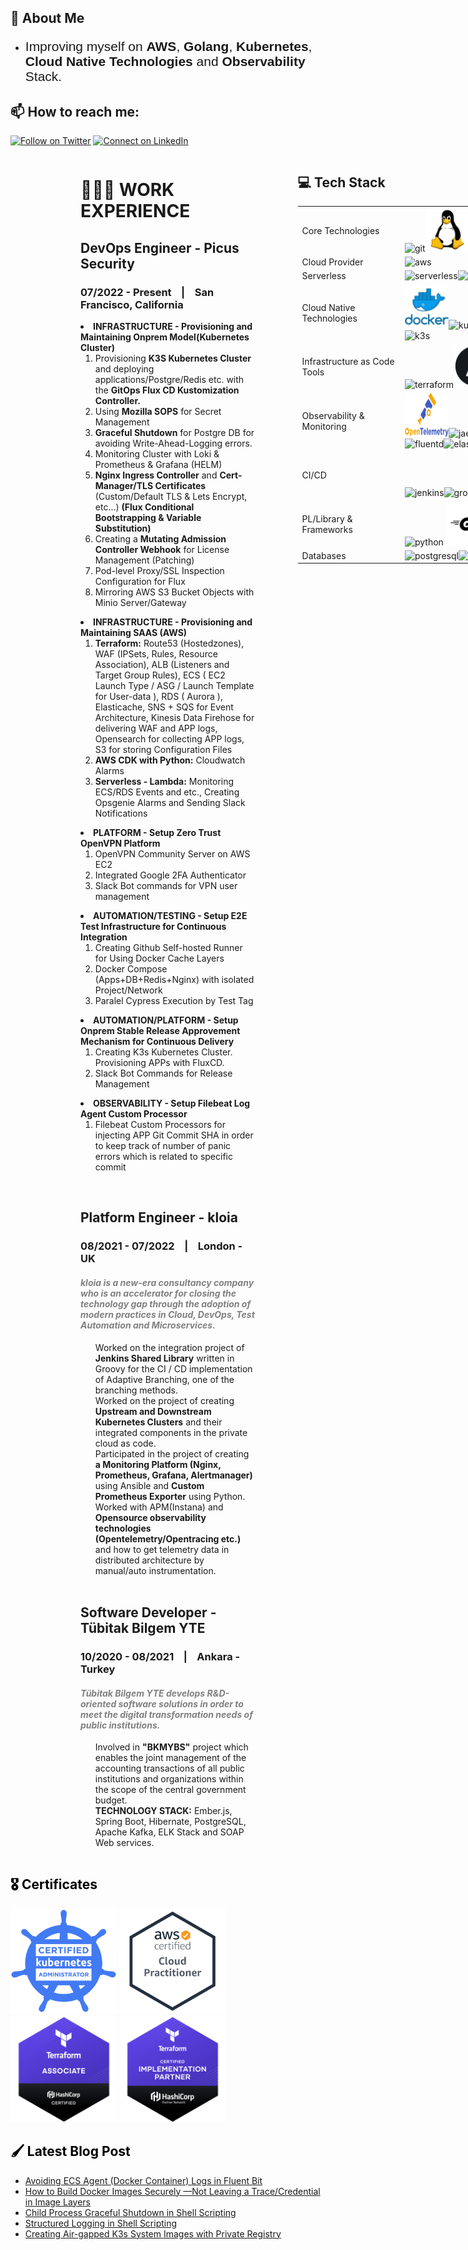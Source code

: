 <h2> 📖 About Me </h2>



<ul>
  <li>
    <p style="font-family:Arial; font-size:1.5em;">Improving myself on <b>AWS</b>, <b>Golang</b>, <b>Kubernetes</b>, <b>Cloud Native Technologies</b> and <b>Observability</b> Stack. </p>
  </li>
 </ul>

 <h2>📫 How to reach me:</h2>

[![Follow on Twitter](https://img.shields.io/badge/--twitter?label=Twitter&logo=Twitter&style=social)](https://twitter.com/uzumlukek_mk)
[![Connect on LinkedIn](https://img.shields.io/badge/--linkedin?label=LinkedIn&logo=LinkedIn&style=social)](https://www.linkedin.com/in/muhammedsaidkaya/)


<div style="width: 100vw; display:flex;">
  <div style="width: 40%;margin-left: 8em;">
    <h1> 👨🏽‍💻 WORK EXPERIENCE</h1>
    <h2><b>DevOps Engineer - Picus Security</b></h2>
    <h3>07/2022 - Present&nbsp;&nbsp;&nbsp;&nbsp;|&nbsp;&nbsp;&nbsp;&nbsp;San Francisco, California</h3>
      <li>
        <b>INFRASTRUCTURE - Provisioning and Maintaining Onprem Model(Kubernetes Cluster)</b>
        <ol>
        <li>
        Provisioning <b>K3S Kubernetes Cluster</b> and deploying applications/Postgre/Redis etc. with the <b>GitOps Flux CD Kustomization Controller.</b>
        </li>
        <li>
        Using <b>Mozilla SOPS</b> for Secret Management
        </li>
        <li>
        <b>Graceful Shutdown</b> for Postgre DB for avoiding Write-Ahead-Logging errors.
        </li>
        <li>
        Monitoring Cluster with Loki & Prometheus & Grafana (HELM)
        </li>
        <li>
        <b>Nginx Ingress Controller</b> and <b>Cert-Manager/TLS Certificates</b> (Custom/Default TLS & Lets Encrypt, etc...) <b>(Flux Conditional Bootstrapping & Variable Substitution)</b>
        </li>
        <li>
        Creating a <b>Mutating Admission Controller Webhook</b> for License Management (Patching)
        </li>
        <li>
         Pod-level Proxy/SSL Inspection Configuration for Flux
        </li>
        <li>
         Mirroring AWS S3 Bucket Objects with Minio Server/Gateway
        </li>  
        </ol>
      </li>
      <li>
        <b>INFRASTRUCTURE - Provisioning and Maintaining SAAS (AWS)</b>
        <ol>
        <li> 
        <b>Terraform:</b> Route53 (Hostedzones), WAF (IPSets, Rules, Resource Association), ALB (Listeners and Target Group Rules), ECS ( EC2 Launch Type / ASG / Launch Template for User-data ), RDS ( Aurora ), Elasticache, SNS + SQS for Event Architecture, Kinesis Data Firehose for delivering WAF and APP logs, Opensearch for collecting APP logs, S3 for storing Configuration Files
        </li>
        <li>
        <b>AWS CDK with Python:</b> Cloudwatch Alarms
        </li>
        <li>
        <b>Serverless - Lambda:</b> Monitoring ECS/RDS Events and etc., Creating Opsgenie Alarms and Sending Slack Notifications
        </li>
        </ol>
      </li>
      <li>
        <b>PLATFORM - Setup Zero Trust OpenVPN Platform</b>
        <ol>
        <li>
        OpenVPN Community Server on AWS EC2
        </li>
        <li>
        Integrated Google 2FA Authenticator
        </li>
        <li>
        Slack Bot commands for VPN user management
        </li>
        </ol> 
      </li>
      <li>
        <b>AUTOMATION/TESTING - Setup E2E Test Infrastructure for Continuous Integration</b>
        <ol>
        <li>
        Creating Github Self-hosted Runner for Using Docker Cache Layers
        </li>
        <li>
        Docker Compose (Apps+DB+Redis+Nginx) with isolated Project/Network
        </li>
        <li>
        Paralel Cypress Execution by Test Tag
        </li>
        </ol>
      </li>
      <li>
        <b>AUTOMATION/PLATFORM - Setup Onprem Stable Release Approvement Mechanism for Continuous Delivery</b>
        <ol>
        <li>
        Creating K3s Kubernetes Cluster. Provisioning APPs with FluxCD.
        </li>
        <li>
        Slack Bot Commands for Release Management
        </li>
        </ol>
      </li>
      <li>
        <b>OBSERVABILITY - Setup Filebeat Log Agent Custom Processor</b>
        <ol>
        <li>
        Filebeat Custom Processors for injecting APP Git Commit SHA in order to keep track of number of panic errors which is related to specific commit
        </li>
        </ol>
      </li>
      <br/>
    </ul>
    <h2><b>Platform Engineer - kloia</b></h2>
    <h3>08/2021 - 07/2022&nbsp;&nbsp;&nbsp;&nbsp;|&nbsp;&nbsp;&nbsp;&nbsp;London - UK</h3>
    <h4 style="color: gray" ;>
      <i
        >kloia is a new-era consultancy company who is an accelerator for closing the technology gap through the adoption of modern practices in Cloud, DevOps, Test Automation and Microservices.</i
      >
    </h4>
    <ul style="list-style-type:none;">
      <li>
        Worked on the integration project of <b>Jenkins Shared Library</b> written in Groovy for the CI / CD implementation of Adaptive Branching, one of the branching methods.
      </li>
      <li>
        Worked on the project of creating <b>Upstream and Downstream Kubernetes Clusters</b> and their integrated components in the private cloud as code.
      </li>
      <li>
        Participated in the project of creating <b>a Monitoring Platform (Nginx, Prometheus, Grafana, Alertmanager)</b> using Ansible and <b>Custom Prometheus Exporter</b> using Python.
      </li>
      <li>
        Worked with APM(Instana) and <b>Opensource observability technologies (Opentelemetry/Opentracing etc.)</b> and how to get telemetry data in distributed architecture by manual/auto instrumentation.
      </li>
      <br/>
    </ul>
    <h2><b>Software Developer - Tübitak Bilgem YTE</b></h2>
    <h3>10/2020 - 08/2021&nbsp;&nbsp;&nbsp;&nbsp;|&nbsp;&nbsp;&nbsp;&nbsp;Ankara - Turkey</h3>
    <h4 style="color: gray" ;>
      <i
        >Tübitak Bilgem YTE develops R&D-oriented software solutions in order
to meet the digital transformation needs of public institutions.</i
      >
    </h4>
    <ul style="list-style-type:none;">
      <li>
        Involved in <b>"BKMYBS"</b> project which enables the joint management of the accounting transactions of all public institutions and organizations within the scope of the central government budget.
      </li>
      <li>
        <b>TECHNOLOGY STACK:</b> Ember.js, Spring Boot, Hibernate, PostgreSQL, Apache Kafka, ELK Stack and SOAP Web services.
      </li>
    </ul>
  </div>

  <div style="margin-left: 7vw;">
    <h2>💻 Tech Stack</h2>
    <table>
      <tr>
        <td>Core Technologies</td>
        <td>
          <img
            src="https://www.vectorlogo.zone/logos/git-scm/git-scm-icon.svg"
            alt="git"
            width="70"
            height="70"
          /><img
            src="https://github.com/github/explore/raw/main/topics/linux/linux.png"
            alt="linux"
            width="70"
            height="70"
          /><img
            src="https://www.vectorlogo.zone/logos/nginx/nginx-ar21.svg"
            alt="nginx"
            width="70"
            height="70"
          /><img
            src="https://github.com/github/explore/raw/main/topics/bash/bash.png"
            alt="bash"
            width="70"
            height="70"
          />
        </td>
      </tr>
      <tr>
        <td>Cloud Provider</td>
        <td>
          <img
            src="https://www.vectorlogo.zone/logos/amazon_aws/amazon_aws-ar21.svg"
            alt="aws"
            width="70"
            height="70"
          />
        </td>
      </tr>
      <tr>
        <td>Serverless</td>
        <td>
          <img
            src="https://www.vectorlogo.zone/logos/serverless/serverless-ar21.svg"
            alt="serverless"
            width="70"
            height="70"
          /><img
            src="https://www.vectorlogo.zone/logos/amazon_awslambda/amazon_awslambda-ar21.svg"
            alt="lambda"
            width="70"
            height="70"
          />
        </td>
      </tr>
      <tr>
        <td>Cloud Native Technologies</td>
        <td>
          <img
            src="https://github.com/github/explore/raw/main/topics/docker/docker.png"
            alt="docker"
            width="70"
            height="70"
          /><img
            src="https://www.vectorlogo.zone/logos/kubernetes/kubernetes-icon.svg"
            alt="kubernetes"
            width="70"
            height="70"
          /><img
            src="https://www.vectorlogo.zone/logos/rancher/rancher-ar21.svg"
            alt="k3s"
            width="70"
            height="70"
          /><img
            src="https://cncf-branding.netlify.app/img/projects/k3s/icon/color/k3s-icon-color.png"
            alt="rancher"
            width="70"
            height="70"
          /><img
            src="https://www.vectorlogo.zone/logos/fluxcdio/fluxcdio-ar21.svg"
            alt="flux"
            width="70"
            height="70"
          /><img
            src="https://cncf-branding.netlify.app/img/projects/helm/icon/color/helm-icon-color.png"
            alt="k3s"
            width="70"
            height="70"
          />
        </td>
      </tr>
      <tr>
        <td>Infrastructure as Code Tools</td>
        <td>
            <img
            src="https://www.vectorlogo.zone/logos/terraformio/terraformio-ar21.svg"
            alt="terraform"
            width="70"
            height="70"
            /><img
            src="https://github.com/github/explore/raw/main/topics/ansible/ansible.png"
            alt="ansible"
            width="70"
            height="70"
            />
        </td>
      </tr>
      <tr>
        <td>Observability & Monitoring</td>
        <td>
            <img
            src="https://raw.githubusercontent.com/cncf/artwork/master/projects/opentelemetry/stacked/color/opentelemetry-stacked-color.svg"
            alt="opentelemetry"
            width="70"
            height="70"
            /><img
            src="https://www.vectorlogo.zone/logos/jaegertracingio/jaegertracingio-ar21.svg"
            alt="jaeger"
            width="70"
            height="70"
            /><img
            src="https://www.vectorlogo.zone/logos/prometheusio/prometheusio-ar21.svg"
            alt="prometheus"
            width="70"
            height="70"
            /><img
            src="https://www.vectorlogo.zone/logos/grafana/grafana-ar21.svg"
            alt="grafana"
            width="70"
            height="70"
            /><img
            src="https://www.vectorlogo.zone/logos/fluentd/fluentd-ar21.svg"
            alt="fluentd"
            width="70"
            height="70"
            /><img
            src="https://www.vectorlogo.zone/logos/elastic/elastic-ar21.svg"
            alt="elastic"
            width="70"
            height="70"
            /><img
            src="https://www.vectorlogo.zone/logos/elasticco_kibana/elasticco_kibana-ar21.svg"
            alt="kibana"
            width="70"
            height="70"
            />
        </td>
      </tr>
      <tr>
        <td>CI/CD</td>
        <td>
            <img
        src="https://www.vectorlogo.zone/logos/jenkins/jenkins-icon.svg"
        alt="jenkins"
        width="70"
        height="70"
        /><img
        src="https://www.vectorlogo.zone/logos/groovy-lang/groovy-lang-ar21.svg"
        alt="groovy"
        width="70"
        height="70"
        /><img
        src="https://www.vectorlogo.zone/logos/gitlab/gitlab-ar21.svg"
        alt="gitlab"
        width="70"
        height="70"
        /><img
        src="https://raw.githubusercontent.com/cncf/landscape/master/hosted_logos/github-actions.svg"
        alt="github-actions"
        width="70"
        height="70"
        />
        </td>
      </tr>
      <tr>
        <td>PL/Library & Frameworks</td>
        <td>
            <img
        src="https://www.vectorlogo.zone/logos/python/python-ar21.svg"
        alt="python"
        width="70"
        height="70"
        />
        <img
        src="https://github.com/github/explore/raw/main/topics/go/go.png"
        alt="go"
        width="70"
        height="70"
        /><img
        src="https://raw.githubusercontent.com/devicons/devicon/master/icons/java/java-original-wordmark.svg"
        alt="java"
        width="70"
        height="70"
        /><img
        src="https://www.vectorlogo.zone/logos/springio/springio-icon.svg"
        alt="spring"
        width="70"
        height="70"
        /><img
        src="https://www.vectorlogo.zone/logos/reactjs/reactjs-ar21.svg"
        alt="react"
        width="70"
        height="70"
        />
        </td>
      </tr>
      <tr>
        <td>Databases</td>
        <td>
            <img
            src="https://www.vectorlogo.zone/logos/postgresql/postgresql-ar21.svg"
            alt="postgresql"
            width="70"
            height="70"
            /><img
            src="https://www.vectorlogo.zone/logos/mysql/mysql-ar21.svg"
            alt="mysql"
            width="70"
            height="70"
            />
        </td>
      </tr>
      </table>
  </div>
</div>



<h2 align="left"> <a href="https://www.credly.com/users/muhammed-said-kaya/badges" style="text-decoration:none;color:black">🎖 Certificates</a></h2>
<p align="left">
<img src="assets/certificates/cka.png" alt="cka" width="170" height="170"/> 
<img src="assets/certificates/AWS-CP.png" alt="aws" width="170" height="170"/> 
<img src="assets/certificates/terraform-associate.png" alt="terraform" width="170" height="170"/>
<img src="assets/certificates/Terraform-CHIP.png" alt="terraform-chip" width="170" height="170"/>
</p>


<h2 align="left"> <a href="https://medium.com/@muhammedsaidkaya" style="text-decoration:none;color:black" >🖌 Latest Blog Post</a></h2>

<!-- BLOG-POST-LIST:START -->
- [Avoiding ECS Agent &lpar;Docker Container&rpar; Logs in Fluent Bit](https://medium.com/picus-security-engineering/avoiding-ecs-agent-docker-container-logs-in-fluent-bit-1419e8b32976?source=rss-bb6d038e35e3------2)
- [How to Build Docker Images Securely —Not Leaving a Trace/Credential in Image Layers](https://medium.com/picus-security-engineering/how-to-build-docker-images-securely-not-leaving-a-trace-credential-in-image-layers-094b3ee624eb?source=rss-bb6d038e35e3------2)
- [Child Process Graceful Shutdown in Shell Scripting](https://medium.com/picus-security-engineering/child-process-graceful-shutdown-in-shell-scripting-8827ea45982a?source=rss-bb6d038e35e3------2)
- [Structured Logging in Shell Scripting](https://medium.com/picus-security-engineering/structured-logging-in-shell-scripting-dd657970cd5d?source=rss-bb6d038e35e3------2)
- [Creating Air-gapped K3s System Images with Private Registry](https://medium.com/picus-security-engineering/creating-air-gapped-k3s-system-images-with-private-registry-a81dd7116331?source=rss-bb6d038e35e3------2)
<!-- BLOG-POST-LIST:END -->


